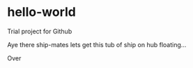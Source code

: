# hello-world
Trial project for Github

Aye there ship-mates lets get this tub
of ship on hub floating...

Over

